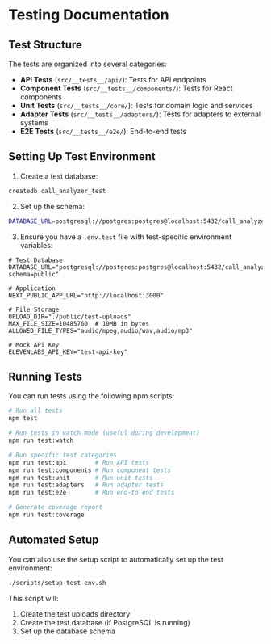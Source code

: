 # Testing Documentation

## Test Structure

The tests are organized into several categories:

- **API Tests** (`src/__tests__/api/`): Tests for API endpoints
- **Component Tests** (`src/__tests__/components/`): Tests for React components
- **Unit Tests** (`src/__tests__/core/`): Tests for domain logic and services
- **Adapter Tests** (`src/__tests__/adapters/`): Tests for adapters to external systems
- **E2E Tests** (`src/__tests__/e2e/`): End-to-end tests

## Setting Up Test Environment

1. Create a test database:
```bash
createdb call_analyzer_test
```

2. Set up the schema:
```bash
DATABASE_URL=postgresql://postgres:postgres@localhost:5432/call_analyzer_test npx prisma db push
```

3. Ensure you have a `.env.test` file with test-specific environment variables:
```
# Test Database
DATABASE_URL="postgresql://postgres:postgres@localhost:5432/call_analyzer_test?schema=public"

# Application
NEXT_PUBLIC_APP_URL="http://localhost:3000"

# File Storage
UPLOAD_DIR="./public/test-uploads"
MAX_FILE_SIZE=10485760  # 10MB in bytes
ALLOWED_FILE_TYPES="audio/mpeg,audio/wav,audio/mp3"

# Mock API Key
ELEVENLABS_API_KEY="test-api-key"
```

## Running Tests

You can run tests using the following npm scripts:

```bash
# Run all tests
npm test

# Run tests in watch mode (useful during development)
npm run test:watch

# Run specific test categories
npm run test:api        # Run API tests
npm run test:components # Run component tests
npm run test:unit       # Run unit tests
npm run test:adapters   # Run adapter tests
npm run test:e2e        # Run end-to-end tests

# Generate coverage report
npm run test:coverage
```

## Automated Setup

You can also use the setup script to automatically set up the test environment:

```bash
./scripts/setup-test-env.sh
```

This script will:
1. Create the test uploads directory
2. Create the test database (if PostgreSQL is running)
3. Set up the database schema 